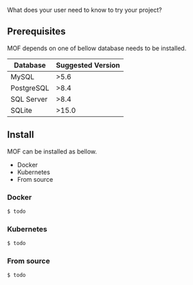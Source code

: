 What does your user need to know to try your project?

## Prerequisites
MOF depends on one of bellow database needs to be installed.

| Database   | Suggested Version |
|------------|-------------------|
| MySQL      | >5.6              |
| PostgreSQL | >8.4              |
| SQL Server | >8.4              |
| SQLite     | >15.0             |

## Install
MOF can be installed as bellow.

- Docker
- Kubernetes
- From source

### Docker
```bash
$ todo
```

### Kubernetes
```bash
$ todo
```

### From source
```bash
$ todo
```